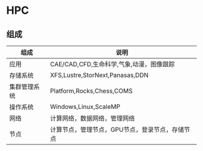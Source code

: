 # HPC
##  组成
| 组成 | 说明 |
|----|----|
| 应用 | CAE/CAD,CFD,生命科学,气象,动漫，图像跟踪 |
| 存储系统 | XFS,Lustre,StorNext,Panasas,DDN |
| 集群管理系统 | Platform,Rocks,Chess,COMS |
| 操作系统 | Windows,Linux,ScaleMP |
| 网络 | 计算网络，数据网络，管理网络 |
| 节点 | 计算节点，管理节点，GPU节点，登录节点，存储节点 |
